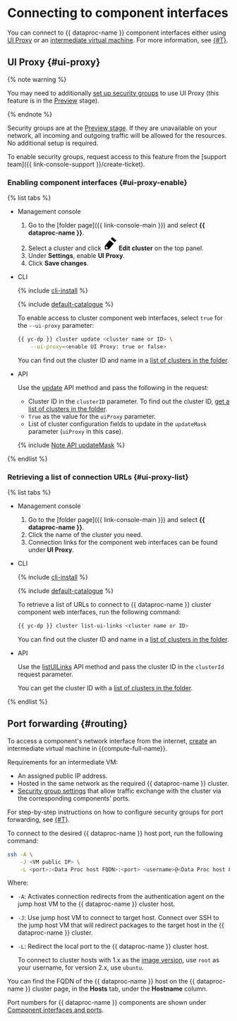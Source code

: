 # Connecting to component interfaces

You can connect to {{ dataproc-name }} component interfaces either using [UI Proxy](#ui-proxy) or an [intermediate virtual machine](#routing). For more information, see [{#T}](../concepts/interfaces.md).

## UI Proxy {#ui-proxy}

{% note warning %}

You may need to additionally [set up security groups](connect.md#configuring-security-groups) to use UI Proxy (this feature is in the [Preview](../../overview/concepts/launch-stages.md) stage).

{% endnote %}

Security groups are at the [Preview stage](../../overview/concepts/launch-stages.md). If they are unavailable on your network, all incoming and outgoing traffic will be allowed for the resources. No additional setup is required.

To enable security groups, request access to this feature from the [support team]({{ link-console-support }}/create-ticket).

### Enabling component interfaces {#ui-proxy-enable}

{% list tabs %}

- Management console

   1. Go to the [folder page]({{ link-console-main }}) and select **{{ dataproc-name }}**.
   1. Select a cluster and click ![pencil](../../_assets/pencil.svg) **Edit cluster** on the top panel.
   1. Under **Settings**, enable **UI Proxy**.
   1. Click **Save changes**.

- CLI

   {% include [cli-install](../../_includes/cli-install.md) %}

   {% include [default-catalogue](../../_includes/default-catalogue.md) %}

   To enable access to cluster component web interfaces, select `true` for the `--ui-proxy` parameter:

   ```bash
   {{ yc-dp }} cluster update <cluster name or ID> \
       --ui-proxy=<enable UI Proxy: true or false>
   ```

   You can find out the cluster ID and name in a [list of clusters in the folder](cluster-list.md#list).

- API

   Use the [update](../api-ref/Cluster/update.md) API method and pass the following in the request:

   * Cluster ID in the `clusterID` parameter. To find out the cluster ID, [get a list of clusters in the folder](cluster-list.md#list).
   * `True` as the value for the `uiProxy` parameter.
   * List of cluster configuration fields to update in the `updateMask` parameter (`uiProxy` in this case).

   {% include [Note API updateMask](../../_includes/note-api-updatemask.md) %}

{% endlist %}

### Retrieving a list of connection URLs {#ui-proxy-list}

{% list tabs %}

- Management console

   1. Go to the [folder page]({{ link-console-main }}) and select **{{ dataproc-name }}**.
   1. Click the name of the cluster you need.
   1. Connection links for the component web interfaces can be found under **UI Proxy**.

- CLI

   {% include [cli-install](../../_includes/cli-install.md) %}

   {% include [default-catalogue](../../_includes/default-catalogue.md) %}

   To retrieve a list of URLs to connect to {{ dataproc-name }} cluster component web interfaces, run the following command:

   ```bash
   {{ yc-dp }} cluster list-ui-links <cluster name or ID>
   ```

   You can find out the cluster ID and name in a [list of clusters in the folder](cluster-list.md#list).

- API

   Use the [listUILinks](../api-ref/Cluster/listUILinks.md) API method and pass the cluster ID in the `clusterId` request parameter.

   You can get the cluster ID with a [list of clusters in the folder](cluster-list.md#list).

{% endlist %}

## Port forwarding {#routing}

To access a component's network interface from the internet, [create](../../compute/operations/vm-create/create-linux-vm.md) an intermediate virtual machine in {{compute-full-name}}.

Requirements for an intermediate VM:

* An assigned public IP address.
* Hosted in the same network as the required {{ dataproc-name }} cluster.
* [Security group settings](../concepts/network.md#security-groups) that allow traffic exchange with the cluster via the corresponding components' ports.

For step-by-step instructions on how to configure security groups for port forwarding, see [{#T}](connect.md#configuring-security-groups).

To connect to the desired {{ dataproc-name }} host port, run the following command:


```bash
ssh -A \
    -J <VM public IP> \
    -L <port>:<Data Proc host FQDN>:<port> <username>@<Data Proc host FQDN>
```



Where:

* `-A`: Activates connection redirects from the authentication agent on the jump host VM to the {{ dataproc-name }} cluster host.
* `-J`: Use jump host VM to connect to target host. Connect over SSH to the jump host VM that will redirect packages to the target host in the {{ dataproc-name }} cluster.
* `-L`: Redirect the local port to the {{ dataproc-name }} cluster host.

   
   To connect to cluster hosts with 1.x as the [image version](../concepts/environment.md), use `root` as your username, for version 2.x, use `ubuntu`.


You can find the FQDN of the {{ dataproc-name }} host on the {{ dataproc-name }} cluster page, in the **Hosts** tab, under the **Hostname** column.

Port numbers for {{ dataproc-name }} components are shown under [Component interfaces and ports](../concepts/interfaces.md#port-numbers).
